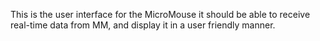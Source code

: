 This is the user interface for the MicroMouse it should be able to receive
real-time data from MM, and display it in a user friendly manner.
